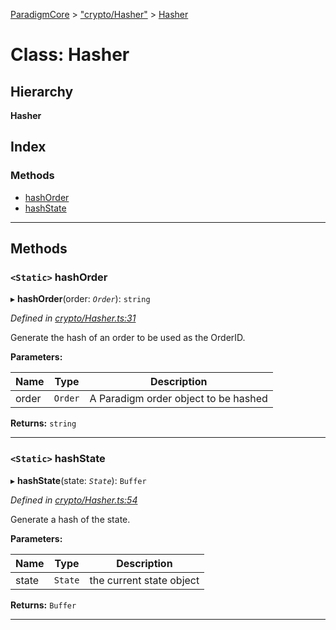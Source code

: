 [ParadigmCore](../README.md) > ["crypto/Hasher"](../modules/_crypto_hasher_.md) > [Hasher](../classes/_crypto_hasher_.hasher.md)

# Class: Hasher

## Hierarchy

**Hasher**

## Index

### Methods

* [hashOrder](_crypto_hasher_.hasher.md#hashorder)
* [hashState](_crypto_hasher_.hasher.md#hashstate)

---

## Methods

<a id="hashorder"></a>

### `<Static>` hashOrder

▸ **hashOrder**(order: *`Order`*): `string`

*Defined in [crypto/Hasher.ts:31](https://github.com/paradigmfoundation/paradigmcore/blob/486e89a/src/crypto/Hasher.ts#L31)*

Generate the hash of an order to be used as the OrderID.

**Parameters:**

| Name | Type | Description |
| ------ | ------ | ------ |
| order | `Order` |  A Paradigm order object to be hashed |

**Returns:** `string`

___
<a id="hashstate"></a>

### `<Static>` hashState

▸ **hashState**(state: *`State`*): `Buffer`

*Defined in [crypto/Hasher.ts:54](https://github.com/paradigmfoundation/paradigmcore/blob/486e89a/src/crypto/Hasher.ts#L54)*

Generate a hash of the state.

**Parameters:**

| Name | Type | Description |
| ------ | ------ | ------ |
| state | `State` |  the current state object |

**Returns:** `Buffer`

___

